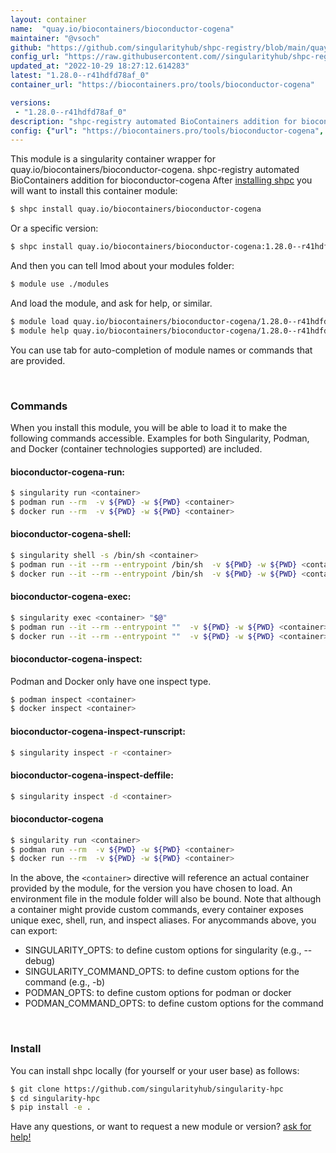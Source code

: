 ```yaml
---
layout: container
name:  "quay.io/biocontainers/bioconductor-cogena"
maintainer: "@vsoch"
github: "https://github.com/singularityhub/shpc-registry/blob/main/quay.io/biocontainers/bioconductor-cogena/container.yaml"
config_url: "https://raw.githubusercontent.com//singularityhub/shpc-registry/main/quay.io/biocontainers/bioconductor-cogena/container.yaml"
updated_at: "2022-10-29 18:27:12.614283"
latest: "1.28.0--r41hdfd78af_0"
container_url: "https://biocontainers.pro/tools/bioconductor-cogena"

versions:
 - "1.28.0--r41hdfd78af_0"
description: "shpc-registry automated BioContainers addition for bioconductor-cogena"
config: {"url": "https://biocontainers.pro/tools/bioconductor-cogena", "maintainer": "@vsoch", "description": "shpc-registry automated BioContainers addition for bioconductor-cogena", "latest": {"1.28.0--r41hdfd78af_0": "sha256:63da5554e96b3c7c27c5eb8dfb7292721822e2c10102587d7edaf6631fb21e28"}, "tags": {"1.28.0--r41hdfd78af_0": "sha256:63da5554e96b3c7c27c5eb8dfb7292721822e2c10102587d7edaf6631fb21e28"}, "docker": "quay.io/biocontainers/bioconductor-cogena"}
---
```


This module is a singularity container wrapper for quay.io/biocontainers/bioconductor-cogena.
shpc-registry automated BioContainers addition for bioconductor-cogena
After [installing shpc](#install) you will want to install this container module:


```bash
$ shpc install quay.io/biocontainers/bioconductor-cogena
```

Or a specific version:

```bash
$ shpc install quay.io/biocontainers/bioconductor-cogena:1.28.0--r41hdfd78af_0
```

And then you can tell lmod about your modules folder:

```bash
$ module use ./modules
```

And load the module, and ask for help, or similar.

```bash
$ module load quay.io/biocontainers/bioconductor-cogena/1.28.0--r41hdfd78af_0
$ module help quay.io/biocontainers/bioconductor-cogena/1.28.0--r41hdfd78af_0
```

You can use tab for auto-completion of module names or commands that are provided.

<br>

### Commands

When you install this module, you will be able to load it to make the following commands accessible.
Examples for both Singularity, Podman, and Docker (container technologies supported) are included.

#### bioconductor-cogena-run:

```bash
$ singularity run <container>
$ podman run --rm  -v ${PWD} -w ${PWD} <container>
$ docker run --rm  -v ${PWD} -w ${PWD} <container>
```

#### bioconductor-cogena-shell:

```bash
$ singularity shell -s /bin/sh <container>
$ podman run --it --rm --entrypoint /bin/sh  -v ${PWD} -w ${PWD} <container>
$ docker run --it --rm --entrypoint /bin/sh  -v ${PWD} -w ${PWD} <container>
```

#### bioconductor-cogena-exec:

```bash
$ singularity exec <container> "$@"
$ podman run --it --rm --entrypoint ""  -v ${PWD} -w ${PWD} <container> "$@"
$ docker run --it --rm --entrypoint ""  -v ${PWD} -w ${PWD} <container> "$@"
```

#### bioconductor-cogena-inspect:

Podman and Docker only have one inspect type.

```bash
$ podman inspect <container>
$ docker inspect <container>
```

#### bioconductor-cogena-inspect-runscript:

```bash
$ singularity inspect -r <container>
```

#### bioconductor-cogena-inspect-deffile:

```bash
$ singularity inspect -d <container>
```



#### bioconductor-cogena

```bash
$ singularity run <container>
$ podman run --rm  -v ${PWD} -w ${PWD} <container>
$ docker run --rm  -v ${PWD} -w ${PWD} <container>
```


In the above, the `<container>` directive will reference an actual container provided
by the module, for the version you have chosen to load. An environment file in the
module folder will also be bound. Note that although a container
might provide custom commands, every container exposes unique exec, shell, run, and
inspect aliases. For anycommands above, you can export:

 - SINGULARITY_OPTS: to define custom options for singularity (e.g., --debug)
 - SINGULARITY_COMMAND_OPTS: to define custom options for the command (e.g., -b)
 - PODMAN_OPTS: to define custom options for podman or docker
 - PODMAN_COMMAND_OPTS: to define custom options for the command

<br>

### Install

You can install shpc locally (for yourself or your user base) as follows:

```bash
$ git clone https://github.com/singularityhub/singularity-hpc
$ cd singularity-hpc
$ pip install -e .
```

Have any questions, or want to request a new module or version? [ask for help!](https://github.com/singularityhub/singularity-hpc/issues)